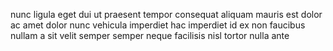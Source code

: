 nunc ligula eget dui ut praesent tempor consequat aliquam mauris est dolor ac
amet dolor nunc vehicula imperdiet hac imperdiet id ex non faucibus nullam a
sit velit semper semper neque facilisis nisl tortor nulla ante